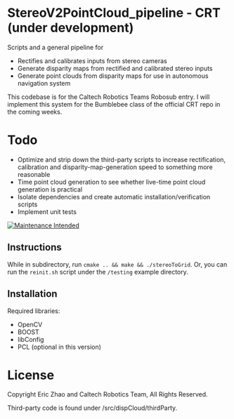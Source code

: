 # StereoV2PointCloud_pipeline - CRT (under development)
Scripts and a general pipeline for
* Rectifies and calibrates inputs from stereo cameras
* Generate disparity maps from rectified and calibrated stereo inputs
* Generate point clouds from disparity maps for use in autonomous navigation system

This codebase is for the Caltech Robotics Teams Robosub entry. I will implement this system for the Bumblebee class of the official CRT repo in the coming weeks.

# Todo
* Optimize and strip down the third-party scripts to increase rectification, calibration and disparity-map-generation speed to something more reasonable
* Time point cloud generation to see whether live-time point cloud generation is practical
* Isolate dependencies and create automatic installation/verification scripts
* Implement unit tests

[![Maintenance Intended](http://maintained.tech/badge.svg)](http://maintained.tech/)

## Instructions

While in subdirectory, run `cmake .. && make && ./stereoToGrid`. Or, you can run the `reinit.sh` script under the `/testing` example directory.

## Installation

Required libraries:
* OpenCV
* BOOST
* libConfig
* PCL (optional in this version)


# License

Copyright Eric Zhao and Caltech Robotics Team, All Rights Reserved.

Third-party code is found under /src/dispCloud/thirdParty.